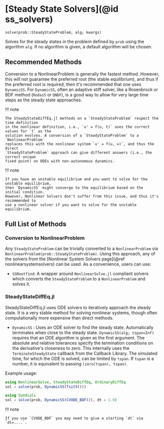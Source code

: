 # [Steady State Solvers](@id ss_solvers)

`solve(prob::SteadyStateProblem, alg; kwargs)`

Solves for the steady states in the problem defined by `prob` using the algorithm
`alg`. If no algorithm is given, a default algorithm will be chosen.

## Recommended Methods

Conversion to a NonlinearProblem is generally the fastest method. However, this will not
guarantee the preferred root (the stable equilibrium), and thus if the preferred root is
required, then it's recommended that one uses `DynamicSS`. For `DynamicSS`, often an
adaptive stiff solver, like a Rosenbrock or BDF method (`Rodas5` or `QNDF`), is a good way
to allow for very large time steps as the steady state approaches.

!!! note
    
    The SteadyStateDiffEq.jl methods on a `SteadyStateProblem` respect the time definition
    in the nonlinear definition, i.e., `u' = f(u, t)` uses the correct values for `t` as the
    solution evolves. A conversion of a `SteadyStateProblem` to a `NonlinearProblem`
    replaces this with the nonlinear system `u' = f(u, ∞)`, and thus the direct
    `SteadyStateProblem` approach can give different answers (i.e., the correct unique
    fixed point) on ODEs with non-autonomous dynamics.

!!! note
    
    If you have an unstable equilibrium and you want to solve for the unstable equilibrium,
    then `DynamicSS` might converge to the equilibrium based on the initial condition.
    However, Nonlinear Solvers don't suffer from this issue, and thus it's recommended to
    use a nonlinear solver if you want to solve for the unstable equilibrium.

## Full List of Methods

### Conversion to NonlinearProblem

Any `SteadyStateProblem` can be trivially converted to a `NonlinearProblem` via
`NonlinearProblem(prob::SteadyStateProblem)`. Using this approach, any of the solvers from
the [Nonlinear System Solvers page](@ref nonlinearsystemsolvers) can be used. As a
convenience, users can use:

  - `SSRootfind`: A wrapper around `NonlinearSolve.jl` compliant solvers which converts
    the `SteadyStateProblem` to a `NonlinearProblem` and solves it.

### SteadyStateDiffEq.jl

SteadyStateDiffEq.jl uses ODE solvers to iteratively approach the steady state. It is a
very stable method for solving nonlinear systems,
though often computationally more expensive than direct methods.

  - `DynamicSS` : Uses an ODE solver to find the steady state. Automatically terminates
    when close to the steady state. `DynamicSS(alg; tspan=Inf)` requires that an ODE
    algorithm is given as the first argument. The absolute and relative tolerances specify
    the termination conditions on the derivative's closeness to zero. This internally
    uses the `TerminateSteadyState` callback from the Callback Library. The simulated time,
    for which the ODE is solved, can be limited by `tspan`.  If `tspan` is a number, it is
    equivalent to passing `(zero(tspan), tspan)`.

Example usage:

```julia
using NonlinearSolve, SteadyStateDiffEq, OrdinaryDiffEq
sol = solve(prob, DynamicSS(Tsit5()))

using Sundials
sol = solve(prob, DynamicSS(CVODE_BDF()), dt = 1.0)
```

!!! note
    
    If you use `CVODE_BDF` you may need to give a starting `dt` via `dt=....`.
